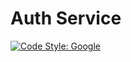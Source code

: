 # Auth Service

[![Code Style: Google](https://img.shields.io/badge/code%20style-google-blueviolet.svg)](https://github.com/google/gts)